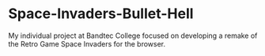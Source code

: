 # Space-Invaders-Bullet-Hell
My individual project at Bandtec College focused on developing a remake of the Retro Game Space Invaders for the browser.
